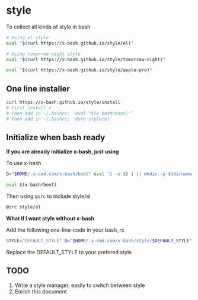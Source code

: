 # style

To collect all kinds of style in bash

```bash
# Using el style
eval "$(curl https://x-bash.github.io/style/el)"

# Using tomorrow night style
eval "$(curl https://x-bash.github.io/style/tomorrow-night)"

eval "$(curl https://x-bash.github.io/style/apple-pro)"
```

## One line installer

```bash
curl https://x-bash.github.io/style/install
# First install x
# Then add in ~/.bashrc: `eval "$(x bash/boot)"`
# Then add in ~/.bashrc: `@src style/el`
```

## Initialize when bash ready

**If you are already initialize x-bash, just using**

To use x-bash

```bash
D="$HOME/.x-cmd.com/x-bash/boot" eval '[ -e $D ] || mkdir -p $(dirname $D) && curl "https://x-bash.github.io/boot" >$D && source $D'
```

```bash
eval $(x bash/boot)
```

Then using `@src` to include style/el

```bash
@src style/el
```

**What if I want style without x-bash**

Add the following one-line-code in your bash_rc

```bash
STYLE="DEFAULT_STYLE" D="$HOME/.x-cmd.com/x-bash/style/$DEFAULT_STYLE" eval '[ -e $D ] || mkdir -p $(dirname $D) && curl "https://x-bash.github.io/style/$DEFAULT_STYLE" >$D && source $D'
```

Replace the DEFAULT_STYLE to your prefered style

## TODO

1. Write a style manager, easily to switch between style
2. Enrich this document
